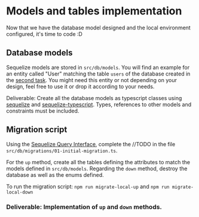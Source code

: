 # Models and tables implementation

Now that we have the database model designed and the local environment configured, it's time to code :D 

## Database models

Sequelize models are stored in `src/db/models`. You will find an example for an entity called "User" matching the table `users` of the database created in the [second task](./docs/BCC-03-configure-local-env.md). You might need this entity or not depending on your design, feel free to use it or drop it according to your needs. 

Deliverable: Create all the database models as typescript classes using [sequelize](https://github.com/sequelize/sequelize) and [sequelize-typescript](https://github.com/sequelize/sequelize-typescript). Types, references to other models and constraints must be included.  

## Migration script

Using the [Sequelize Query Interface](https://sequelize.org/api/v6/class/src/dialects/abstract/query-interface.js~queryinterface), complete the //TODO in the file `src/db/migrations/01-initial-migration.ts`. 

For the `up` method, create all the tables defining the attributes to match the models defined in `src/db/models`. 
Regarding the `down` method, destroy the database as well as the enums defined. 

To run the migration script: 
`npm run migrate-local-up` and `npm run migrate-local-down`


### Deliverable: Implementation of `up` and `down` methods. 


